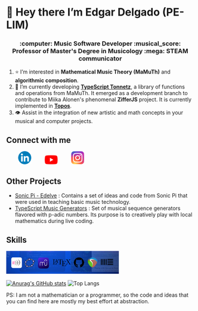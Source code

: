 # 👋 Hey there I’m **Edgar Delgado (PE-LIM)**  
<h3 align="center"">:computer: Music Software Developer :musical_score: Professor of Master's Degree in Musicology :mega: STEAM communicator  </h3>

1. :star: I’m interested in **Mathematical Music Theory (MaMuTh)** and **algorithmic composition**.
2. :ear_of_rice: I’m currently developing [**TypeScript Tonnetz**](https://www.npmjs.com/package/ts-tonnetz), a library of functions and operations from MaMuTh. It emerged as a development branch to contribute to Miika Alonen's phenomenal **ZifferJS** project. It is currently implemented in [**Topos**](https://topos.live/).
3. :eye: Assist in the integration of new artistic and math concepts in your musical and computer projects. 

## Connect with me
&ensp;&ensp;&ensp;&ensp;
[<img src="Linkedin_logo.svg.png" alt="LinkedIn" width="35px"  />](https://www.linkedin.com/in/edgararmandodelgadovega) &ensp;&ensp;&ensp;&ensp;
[<img src="Youtube_logo.png" alt="Youtube" width="35px"/>](https://www.youtube.com/@edelvemusic) &ensp;&ensp;&ensp;&ensp;
[<img src="Instagram_logo.svg.webp" alt="Instagram" width="35px"/>](https://www.instagram.com/edgardelgadomusic)

## Other Projects

* [Sonic Pi - Edelve](https://github.com/edelveart/Sonic_Pi_Edelve) : Contains a set of ideas and code from Sonic Pi that were used in teaching basic music technology.
* [TypeScript Music Generators](https://github.com/edelveart/TypeScript-Music-Generators) : Set of musical sequence generators flavored with p-adic numbers. Its purpose is to creatively play with local mathematics during live coding.

## Skills

<p align="left">
   <img src="Technologies.png" alt="Sonic Pi" alt="LaTex" alt="Musescore" alt="Reaper" alt="Geogebra" alt="Ableton Live" width="60%">
</p>

[![Anurag's GitHub stats](https://github-readme-stats.vercel.app/api?username=edelveart&show=prs_merged&show_icons=true&theme=github_dark_dimmed)](https://github.com/edelveart/github-readme-stats)
![Top Langs](https://github-readme-stats.vercel.app/api/top-langs/?username=edelveart&layout=compact)

PS: I am not a mathematician or a programmer, so the code and ideas that you can find here are mostly my best effort at abstraction.



